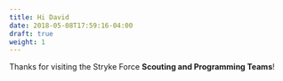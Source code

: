 ```yaml
---
title: Hi David
date: 2018-05-08T17:59:16-04:00
draft: true
weight: 1
---
```

Thanks for visiting the Stryke Force **Scouting and Programming Teams**!
